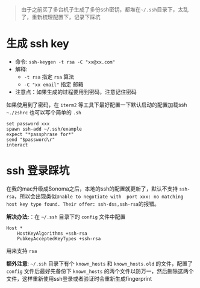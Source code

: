 > 由于之前买了多台机子生成了多份ssh密钥，都堆在`~/.ssh`目录下，太乱了，重新梳理配置下，记录下踩坑

# 生成 ssh key
- 命令: `ssh-keygen -t rsa -C "xx@xx.com"`
- 解释:
	- `-t rsa` 指定 `rsa` 算法
	- `-C "xx email"` 指定 邮箱
- 注意点：如果生成的过程要用到密码，注意记住密码

如果使用到了密码，在 `iterm2` 等工具下最好配置一下默认启动的配置加载ssh `~./zshrc`
也可以写个简单的 `.sh`
```
set password xxx
spawn ssh-add ~/.ssh/example
expect "*passphrase for*"
send "$password\r"
interact
```

# ssh 登录踩坑

在我的mac升级成Sonoma之后，本地的ssh的配置就更新了，默认不支持 `ssh-rsa`，所以会出现类似`Unable to negotiate with  port xxx: no matching host key type found. Their offer: ssh-dss,ssh-rsa`的报错。

**解决办法:**：在 `~/.ssh` 目录下的 `config` 文件中配置
```
Host *
	HostKeyAlgorithms +ssh-rsa
    PubkeyAcceptedKeyTypes +ssh-rsa
```
用来支持 `rsa`

**额外注意**: `~/.ssh` 目录下有个 `known_hosts` 和 `known_hosts.old` 的文件，配置了 `config` 文件后最好先备份下 `known_hosts` 的两个文件以防万一，然后删除这两个文件，这样重新使用ssh登录或者验证时会重新生成fingerprint

<!-- ##{"timestamp":1708560000}## -->